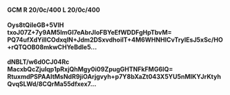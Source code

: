 #### GCM R 20/0c/400 L 20/0c/400
**Oys8tQiIeGB+5VlH**<br/>**txoJ07Z+7y9AM5lmGI7eAbrJIoFBYeEfWDDFgHpTbvM=**<br/>**PQ74ufXdYilICOdxqIN+Jdm2DSxvdhoiIT+4M6WHNHlCvTrylEsJ5xSc/HO+rQTQOB08mkwCHYeBdle5...**<br/><br/>
**dNBLT/w6d0CJ04Rc**<br/>**MacxbQcZjulqp1pRxjQhMgy0i09ZpugGHTNFkFMG6IQ=**<br/>**RtuxmdPSPAAItMsNdR9jiOArjgvyh+p7Y8bXaZt043X5YU5nMIKYJrKtyhQvqSLWd/8CQrMa55dfxex7...**